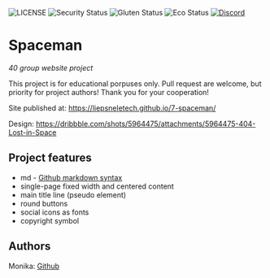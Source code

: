 ![LICENSE](https://img.shields.io/badge/license-MIT-blue.svg?style=flat-square)
![Security Status](https://img.shields.io/security-headers?label=Security&url=https%3A%2F%2Fgithub.com&style=flat-square)
![Gluten Status](https://img.shields.io/badge/Gluten-Free-green.svg)
![Eco Status](https://img.shields.io/badge/ECO-Friendly-green.svg)
[![Discord](https://discord.com/api/guilds/571393319201144843/widget.png)](https://discord.gg/dRwW4rw)

# Spaceman

_40 group website project_

This project is for educational porpuses only. Pull request are welcome, but priority for project authors! Thank you for your cooperation!

Site published at: https://liepsneletech.github.io/7-spaceman/

Design: https://dribbble.com/shots/5964475/attachments/5964475-404-Lost-in-Space

## Project features

- md - [Github markdown syntax](https://docs.github.com/en/get-started/writing-on-github/getting-started-with-writing-and-formatting-on-github/basic-writing-and-formatting-syntax)
- single-page
  fixed width and centered content
- main title line (pseudo element)
- round buttons
- social icons as fonts
- copyright symbol

## Authors

Monika: [Github](https://github.com/liepsneletech)
